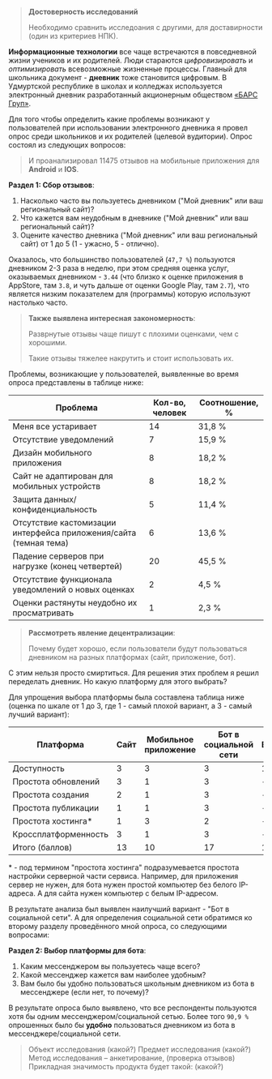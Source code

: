 > **Достоверность исследований**
>
> Необходимо сравнить исследоания с другими, для доставирности (один из критериев НПК).

**Информационные технологии** все чаще встречаются в повседневной жизни учеников и их родителей. Люди стараются *цифровизировать* и *оптимизировать* всевозможные жизненные процессы. Главный для школьника документ - **дневник** тоже становится цифровым. В Удмуртской республике в школах и колледжах используется электронный дневник разработанный акционерным обществом [«БАРС Груп»](https://bars.group/).

Для того чтобы определить какие проблемы возникают у пользователей при использовании электронного дневника я провел опрос среди школьников и их родителей (целевой вудитории). Опрос состоял из следующих вопросов:

>  И проанализировал 11475 отзывов на мобильные приложения для **Android** и **IOS**.

**Раздел 1: Сбор отзывов**:

1. Насколько часто вы пользуетесь дневником ("Мой дневник" или ваш региональный сайт)?
2. Что кажется вам неудобным в дневнике ("Мой дневник" или ваш региональный сайт)?
3. Оцените качество дневника ("Мой дневник" или ваш региональный сайт) от 1 до 5 (1 - ужасно, 5 - отлично).

Оказалось, что большинство пользователей (`47,7 %`) пользуются дневником 2-3 раза в неделю, при этом средняя оценка услуг, оказываемых дневником - `3.44` (что близко к оценке приложения в AppStore, там `3.8`, и чуть дальше от оценки Google Play, там `2.7`), что является низким показателем для (программы) которую используют настолько часто.

> **Также выявлена интересная закономерность**:
>
> Разврнутые отзывы чаще пишут с плохими оценками, чем с хорошими.
>
> Такие отзывы тяжелее накрутить и стоит использовать их.

Проблемы, возникающие у пользователей, выявленные во время опроса представлены в таблице ниже:

| Проблема                                                          | Кол-во, человек | Соотношение, % |
| ----------------------------------------------------------------- | --------------- | -------------- |
| Меня все устаривает                                               | 14              | 31,8 %         |
| Отсутствие уведомлений                                            | 7               | 15,9 %         |
| Дизайн мобильного приложения                                      | 8               | 18,2 %         |
| Сайт не адаптирован для мобильных устройств                       | 8               | 18,2 %         |
| Защита данных/конфиденциальность                                  | 5               | 11,4 %         |
| Отсутствие кастомизации интерфейса приложения/сайта (темная тема) | 6               | 13,6 %         |
| Падение серверов при нагрузке (конец четвертей)                   | 20              | 45,5 %         |
| Отсутствие функционала уведомлений о новых оценках                | 2               | 4,5 %          |
| Оценки растянуты неудобно их просматривать                        | 1               | 2,3 %          |

> **Рассмотреть явление децентрализации**:
>
> Почему будет хорошо, если пользователи будут пользоваться дневником на разных платформах (сайт, приложение, бот).

С этим нельзя просто смиртиться. Для решения этих проблем я решил переделать дневник. Но какую платформу для этого выбрать?

Для упрощения выбора платформы была составлена таблица ниже (оценка по шкале от 1 до 3, где 1 - самый плохой вариант, а 3 - самый лучший вариант):

| Платформа            | Сайт | Мобильное приложение | Бот в социальной сети | Бумажный |
| -------------------- | ---- | -------------------- | --------------------- | -------- |
| Доступность          | 3    | 3                    | 3                     | 1        |
| Простота обновлений  | 3    | 1                    | 3                     | -        |
| Простота создания    | 2    | 1                    | 3                     | -        |
| Простота публикации  | 1    | 1                    | 3                     | -        |
| Простота хостинга\*  | 1    | 3                    | 2                     | -        |
| Кроссплатформенность | 3    | 1                    | 3                     | -        |
| Итого (баллов)       | 13   | 10                   | 17                    | 1        |

\* - под термином "простота хостинга" подразумевается простота настройки серверной части сервиса. Например, для приложения сервер не нужен, для бота нужен простой компьютер без белого IP-адреса. А для сайта нужен компьютер с белым IP-адресом.

В результате анализа был выявлен наилучший вариант - "Бот в социальной сети". А для определения социальной сети обратимся ко второму разделу проведённого мной опроса, со следующими вопросами:

**Раздел 2: Выбор платформы для бота**:

1. Каким мессенджером вы пользуетесь чаще всего?
2. Какой мессенджер кажется вам наиболее удобным?
3. Вам было бы удобно пользоваться школьным дневником из бота в мессенджере (если нет, то почему)?

В результате опроса было выявлено, что все респонденты пользуются хотя бы одним мессенджером/социальной сетью. Более того `90,9 %` опрошенных было бы **удобно** пользоваться дневником из бота в мессенджере/социальной сети.

> Объект исследования (какой?)
> Предмет исследования (какой?)
> Метод исследования – анкетирование, (проверка отзывов)
> Прикладная значимость продукта будет такой: (какой?)
